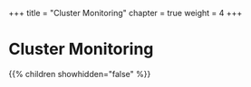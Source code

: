 +++
title = "Cluster Monitoring"
chapter = true
weight = 4
+++

# Cluster Monitoring

{{% children showhidden="false" %}}